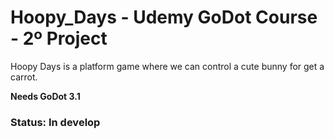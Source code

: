# Hoopy_Days - Udemy GoDot Course - 2º Project
Hoopy Days is a platform game where we can control a cute bunny for get a carrot.

**Needs GoDot 3.1**
###  Status: In develop
